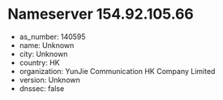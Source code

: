 # Nameserver 154.92.105.66

* as_number: 140595
* name: Unknown
* city: Unknown
* country: HK
* organization: YunJie Communication HK Company Limited
* version: Unknown
* dnssec: false
